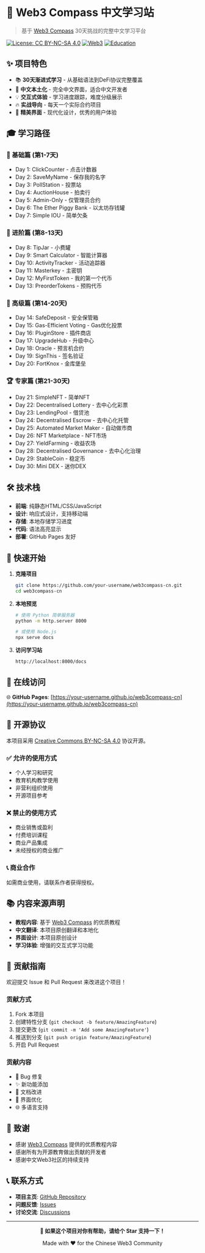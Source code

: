 # 🚀 Web3 Compass 中文学习站

> 基于 [Web3 Compass](https://www.web3compass.xyz/challenge-calendar) 30天挑战的完整中文学习平台

[![License: CC BY-NC-SA 4.0](https://img.shields.io/badge/License-CC%20BY--NC--SA%204.0-lightgrey.svg)](https://creativecommons.org/licenses/by-nc-sa/4.0/)
[![Web3](https://img.shields.io/badge/Web3-Solidity-blue.svg)](https://soliditylang.org/)
[![Education](https://img.shields.io/badge/Education-30%20Days-green.svg)](https://github.com)

## ✨ 项目特色

- 📚 **30天渐进式学习** - 从基础语法到DeFi协议完整覆盖
- 🎯 **中文本土化** - 完全中文界面，适合中文开发者
- 💡 **交互式体验** - 学习进度跟踪，难度分级展示
- 🔥 **实战导向** - 每天一个实际合约项目
- 🎨 **精美界面** - 现代化设计，优秀的用户体验

## 🎓 学习路径

### 🌱 基础篇 (第1-7天)
- Day 1: ClickCounter - 点击计数器
- Day 2: SaveMyName - 保存我的名字  
- Day 3: PollStation - 投票站
- Day 4: AuctionHouse - 拍卖行
- Day 5: Admin-Only - 仅管理员合约
- Day 6: The Ether Piggy Bank - 以太坊存钱罐
- Day 7: Simple IOU - 简单欠条

### 🌿 进阶篇 (第8-13天)
- Day 8: TipJar - 小费罐
- Day 9: Smart Calculator - 智能计算器
- Day 10: ActivityTracker - 活动追踪器
- Day 11: Masterkey - 主密钥
- Day 12: MyFirstToken - 我的第一个代币
- Day 13: PreorderTokens - 预购代币

### 🌳 高级篇 (第14-20天)
- Day 14: SafeDeposit - 安全保管箱
- Day 15: Gas-Efficient Voting - Gas优化投票
- Day 16: PluginStore - 插件商店
- Day 17: UpgradeHub - 升级中心
- Day 18: Oracle - 预言机合约
- Day 19: SignThis - 签名验证
- Day 20: FortKnox - 金库堡垒

### 🏆 专家篇 (第21-30天)
- Day 21: SimpleNFT - 简单NFT
- Day 22: Decentralised Lottery - 去中心化彩票
- Day 23: LendingPool - 借贷池
- Day 24: Decentralised Escrow - 去中心化托管
- Day 25: Automated Market Maker - 自动做市商
- Day 26: NFT Marketplace - NFT市场
- Day 27: YieldFarming - 收益农场
- Day 28: Decentralised Governance - 去中心化治理
- Day 29: StableCoin - 稳定币
- Day 30: Mini DEX - 迷你DEX

## 🛠 技术栈

- **前端**: 纯静态HTML/CSS/JavaScript
- **设计**: 响应式设计，支持移动端
- **存储**: 本地存储学习进度
- **代码**: 语法高亮显示
- **部署**: GitHub Pages 友好

## 🚀 快速开始

1. **克隆项目**
   ```bash
   git clone https://github.com/your-username/web3compass-cn.git
   cd web3compass-cn
   ```

2. **本地预览**
   ```bash
   # 使用 Python 简单服务器
   python -m http.server 8000
   
   # 或使用 Node.js
   npx serve docs
   ```

3. **访问学习站**
   ```
   http://localhost:8000/docs
   ```

## 📱 在线访问

🌐 **GitHub Pages**: [https://your-username.github.io/web3compass-cn](https://your-username.github.io/web3compass-cn)

## 📜 开源协议

本项目采用 [Creative Commons BY-NC-SA 4.0](LICENSE) 协议开源。

### ✅ 允许的使用方式
- 个人学习和研究
- 教育机构教学使用
- 非营利组织使用
- 开源项目参考

### ❌ 禁止的使用方式  
- 商业销售或盈利
- 付费培训课程
- 商业产品集成
- 未经授权的商业推广

### 📞 商业合作
如需商业使用，请联系作者获得授权。

## 📚 内容来源声明

- **教程内容**: 基于 [Web3 Compass](https://www.web3compass.xyz/challenge-calendar) 的优质教程
- **中文翻译**: 本项目原创翻译和本地化
- **界面设计**: 本项目原创设计
- **学习体验**: 增强的交互式学习功能

## 🤝 贡献指南

欢迎提交 Issue 和 Pull Request 来改进这个项目！

### 贡献方式
1. Fork 本项目
2. 创建特性分支 (`git checkout -b feature/AmazingFeature`)
3. 提交更改 (`git commit -m 'Add some AmazingFeature'`)
4. 推送到分支 (`git push origin feature/AmazingFeature`)
5. 开启 Pull Request

### 贡献内容
- 🐛 Bug 修复
- ✨ 新功能添加
- 📝 文档改进
- 🎨 界面优化
- 🌐 多语言支持

## 🙏 致谢

- 感谢 [Web3 Compass](https://www.web3compass.xyz) 提供的优质教程内容
- 感谢所有为开源教育做出贡献的开发者
- 感谢中文Web3社区的持续支持

## 📞 联系方式

- **项目主页**: [GitHub Repository](https://github.com/your-username/web3compass-cn)
- **问题反馈**: [Issues](https://github.com/your-username/web3compass-cn/issues)
- **讨论交流**: [Discussions](https://github.com/your-username/web3compass-cn/discussions)

---

<div align="center">

**🌟 如果这个项目对你有帮助，请给个 Star 支持一下！**

Made with ❤️ for the Chinese Web3 Community

</div>

